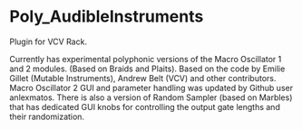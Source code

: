 # Poly_AudibleInstruments

Plugin for VCV Rack.

Currently has experimental polyphonic versions of the Macro Oscillator 1 and 2 modules. (Based on Braids and Plaits). 
Based on the code by Emilie Gillet (Mutable Instruments), Andrew Belt (VCV) and other contributors. Macro Oscillator 2 GUI and parameter handling was updated by Github user anlexmatos. There is also a version of Random Sampler (based on Marbles) that has dedicated GUI knobs for controlling the output gate lengths and their randomization.

